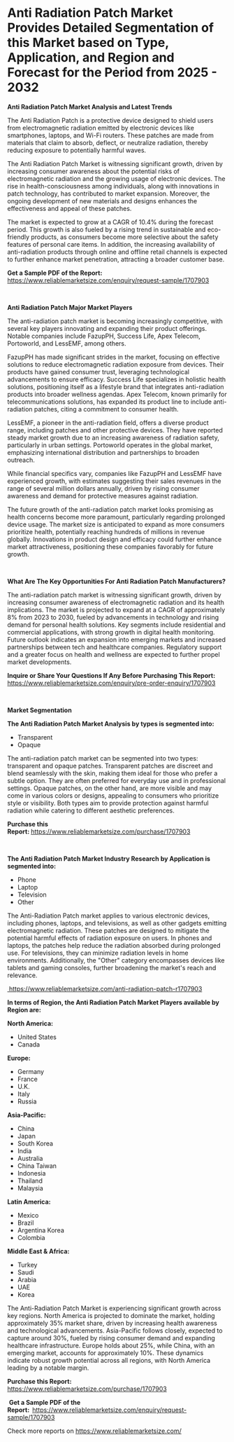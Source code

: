 <p><h1>Anti Radiation Patch Market Provides Detailed Segmentation of this Market based on Type, Application, and Region and Forecast for the Period from 2025 - 2032</h1></p><p><strong>Anti Radiation Patch Market Analysis and Latest Trends</strong></p>
<p><p>The Anti Radiation Patch is a protective device designed to shield users from electromagnetic radiation emitted by electronic devices like smartphones, laptops, and Wi-Fi routers. These patches are made from materials that claim to absorb, deflect, or neutralize radiation, thereby reducing exposure to potentially harmful waves.</p><p>The Anti Radiation Patch Market is witnessing significant growth, driven by increasing consumer awareness about the potential risks of electromagnetic radiation and the growing usage of electronic devices. The rise in health-consciousness among individuals, along with innovations in patch technology, has contributed to market expansion. Moreover, the ongoing development of new materials and designs enhances the effectiveness and appeal of these patches.</p><p>The market is expected to grow at a CAGR of 10.4% during the forecast period. This growth is also fueled by a rising trend in sustainable and eco-friendly products, as consumers become more selective about the safety features of personal care items. In addition, the increasing availability of anti-radiation products through online and offline retail channels is expected to further enhance market penetration, attracting a broader customer base.</p></p>
<p><strong>Get a Sample PDF of the Report:&nbsp;</strong> <a href="https://www.reliablemarketsize.com/enquiry/request-sample/1707903?utm_campaign=1197&utm_medium=2&utm_source=Github&utm_content=ia&utm_term=12022025&utm_id=anti-radiation-patch">https://www.reliablemarketsize.com/enquiry/request-sample/1707903</a></p>
<p>&nbsp;</p>
<p><strong>Anti Radiation Patch Major Market Players</strong></p>
<p><p>The anti-radiation patch market is becoming increasingly competitive, with several key players innovating and expanding their product offerings. Notable companies include FazupPH, Success Life, Apex Telecom, Portoworld, and LessEMF, among others. </p><p>FazupPH has made significant strides in the market, focusing on effective solutions to reduce electromagnetic radiation exposure from devices. Their products have gained consumer trust, leveraging technological advancements to ensure efficacy. Success Life specializes in holistic health solutions, positioning itself as a lifestyle brand that integrates anti-radiation products into broader wellness agendas. Apex Telecom, known primarily for telecommunications solutions, has expanded its product line to include anti-radiation patches, citing a commitment to consumer health.</p><p>LessEMF, a pioneer in the anti-radiation field, offers a diverse product range, including patches and other protective devices. They have reported steady market growth due to an increasing awareness of radiation safety, particularly in urban settings. Portoworld operates in the global market, emphasizing international distribution and partnerships to broaden outreach.</p><p>While financial specifics vary, companies like FazupPH and LessEMF have experienced growth, with estimates suggesting their sales revenues in the range of several million dollars annually, driven by rising consumer awareness and demand for protective measures against radiation. </p><p>The future growth of the anti-radiation patch market looks promising as health concerns become more paramount, particularly regarding prolonged device usage. The market size is anticipated to expand as more consumers prioritize health, potentially reaching hundreds of millions in revenue globally. Innovations in product design and efficacy could further enhance market attractiveness, positioning these companies favorably for future growth.</p></p>
<p>&nbsp;</p>
<p><strong>What Are The Key Opportunities For Anti Radiation Patch Manufacturers?</strong></p>
<p><p>The anti-radiation patch market is witnessing significant growth, driven by increasing consumer awareness of electromagnetic radiation and its health implications. The market is projected to expand at a CAGR of approximately 8% from 2023 to 2030, fueled by advancements in technology and rising demand for personal health solutions. Key segments include residential and commercial applications, with strong growth in digital health monitoring. Future outlook indicates an expansion into emerging markets and increased partnerships between tech and healthcare companies. Regulatory support and a greater focus on health and wellness are expected to further propel market developments.</p></p>
<p><strong>Inquire or Share Your Questions If Any Before Purchasing This Report:</strong> <a href="https://www.reliablemarketsize.com/enquiry/pre-order-enquiry/1707903?utm_campaign=1197&utm_medium=2&utm_source=Github&utm_content=ia&utm_term=12022025&utm_id=anti-radiation-patch">https://www.reliablemarketsize.com/enquiry/pre-order-enquiry/1707903</a></p>
<p>&nbsp;</p>
<p><strong>Market Segmentation</strong></p>
<p><strong>The Anti Radiation Patch Market Analysis by types is segmented into:</strong></p>
<p><ul><li>Transparent</li><li>Opaque</li></ul></p>
<p><p>The anti-radiation patch market can be segmented into two types: transparent and opaque patches. Transparent patches are discreet and blend seamlessly with the skin, making them ideal for those who prefer a subtle option. They are often preferred for everyday use and in professional settings. Opaque patches, on the other hand, are more visible and may come in various colors or designs, appealing to consumers who prioritize style or visibility. Both types aim to provide protection against harmful radiation while catering to different aesthetic preferences.</p></p>
<p><strong>Purchase this Report:&nbsp;</strong><a href="https://www.reliablemarketsize.com/purchase/1707903?utm_campaign=1197&utm_medium=2&utm_source=Github&utm_content=ia&utm_term=12022025&utm_id=anti-radiation-patch">https://www.reliablemarketsize.com/purchase/1707903</a></p>
<p>&nbsp;</p>
<p><strong>The Anti Radiation Patch Market Industry Research by Application is segmented into:</strong></p>
<p><ul><li>Phone</li><li>Laptop</li><li>Television</li><li>Other</li></ul></p>
<p><p>The Anti-Radiation Patch market applies to various electronic devices, including phones, laptops, and televisions, as well as other gadgets emitting electromagnetic radiation. These patches are designed to mitigate the potential harmful effects of radiation exposure on users. In phones and laptops, the patches help reduce the radiation absorbed during prolonged use. For televisions, they can minimize radiation levels in home environments. Additionally, the "Other" category encompasses devices like tablets and gaming consoles, further broadening the market's reach and relevance.</p></p>
<p><a href="https://www.reliablemarketsize.com/anti-radiation-patch-r1707903?utm_campaign=1197&utm_medium=2&utm_source=Github&utm_content=ia&utm_term=12022025&utm_id=anti-radiation-patch">&nbsp;https://www.reliablemarketsize.com/anti-radiation-patch-r1707903</a></p>
<p><strong>In terms of Region, the Anti Radiation Patch Market Players available by Region are:</strong></p>
<p>
    <p> <strong> North America: </strong>
        <ul>
            <li>United States</li>
            <li>Canada</li>
        </ul>
        </p> 
    <p> <strong> Europe: </strong>
        <ul>
            <li>Germany</li>
            <li>France</li>
            <li>U.K.</li>
            <li>Italy</li>
            <li>Russia</li>
        </ul>
        </p> 
    <p> <strong> Asia-Pacific: </strong>
        <ul>
            <li>China</li>
            <li>Japan</li>
            <li>South Korea</li>
            <li>India</li>
            <li>Australia</li>
            <li>China Taiwan</li>
            <li>Indonesia</li>
            <li>Thailand</li>
            <li>Malaysia</li>
        </ul>
        </p> 
    <p> <strong> Latin America: </strong>
        <ul>
            <li>Mexico</li>
            <li>Brazil</li>
            <li>Argentina Korea</li>
            <li>Colombia</li>
        </ul>
        </p> 
    <p> <strong> Middle East & Africa: </strong>
        <ul>
            <li>Turkey</li>
            <li>Saudi</li>
            <li>Arabia</li>
            <li>UAE</li>
            <li>Korea</li>
        </ul>
    </p>
    </p>
<p><p>The Anti-Radiation Patch Market is experiencing significant growth across key regions. North America is projected to dominate the market, holding approximately 35% market share, driven by increasing health awareness and technological advancements. Asia-Pacific follows closely, expected to capture around 30%, fueled by rising consumer demand and expanding healthcare infrastructure. Europe holds about 25%, while China, with an emerging market, accounts for approximately 10%. These dynamics indicate robust growth potential across all regions, with North America leading by a notable margin.</p></p>
<p><strong>Purchase this Report: </strong><a href="https://www.reliablemarketsize.com/purchase/1707903?utm_campaign=1197&utm_medium=2&utm_source=Github&utm_content=ia&utm_term=12022025&utm_id=anti-radiation-patch">https://www.reliablemarketsize.com/purchase/1707903</a></p>
<p>&nbsp;<strong>Get a Sample PDF of the Report:&nbsp;&nbsp;</strong><a href="https://www.reliablemarketsize.com/enquiry/request-sample/1707903?utm_campaign=1197&utm_medium=2&utm_source=Github&utm_content=ia&utm_term=12022025&utm_id=anti-radiation-patch">https://www.reliablemarketsize.com/enquiry/request-sample/1707903</a></p>
<p><strong></strong></p>
<p>Check more reports on <a href="https://www.reliablemarketsize.com/?utm_campaign=1197&utm_medium=2&utm_source=Github&utm_content=ia&utm_term=12022025&utm_id=anti-radiation-patch">https://www.reliablemarketsize.com/</a></p>